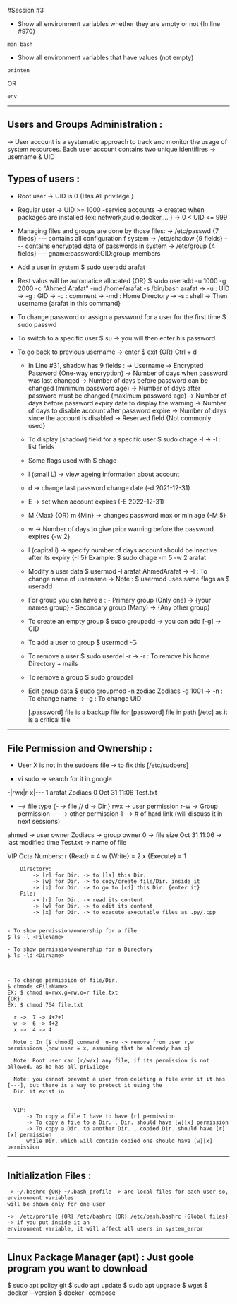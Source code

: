 #Session #3



- Show all environment variables whether they are empty or not {In line #970}
```
man bash
```

- Show all environment variables that have values (not empty)
``` 
printen
```
OR
```
env
```

-------------------------------
Users and Groups Administration :
-------------------------------
-> User account is a systematic approach to track and monitor the usage of system resources.
Each user account contains two unique identifires -> username & UID

Types of users :
----------------
- Root user -> UID is 0 {Has All privilege }
- Regular user -> UID >= 1000
-service accounts -> created when packages are installed {ex: network,audio,docker,... } -> 0 < UID <= 999


- Managing files and groups are done by those files:
    -> /etc/passwd {7 fileds} --- contains all configuration f system
    -> /etc/shadow {9 fields} --- contains encrypted data of passwords in system
    -> /etc/group {4 fields} --- gname:password:GID:group_members


- Add a user in system
$ sudo useradd arafat
- Rest valus will be automatice allocated
    {OR}
$ sudo useradd -u 1000 -g 2000 -c "Ahmed Arafat" -md /home/arafat -s /bin/bash arafat
-> -u : UID
-> -g : GID
-> -c : comment
-> -md : Home Directory
-> -s : shell
-> Then username {arafat in this command}


- To change password or assign a password for a user for the first time
$ sudo passwd <username>


- To switch to a specific user
$ su <username>
-> you will then enter his password

- To go back to previous username
-> enter $ exit {OR} Ctrl + d


    - In Line #31, shadow has 9 fields :
    -> Username
    -> Encrypted Password {One-way encryption}
    -> Number of days when password was last changed
    -> Number of days before password can be changed (minimum password age)
    -> Number of days after password must be changed (maximum password age)
    -> Number of days before password expiry date to display the warning
    -> Number of days to disable account after password expire
    -> Number of days since the account is disabled
    -> Reserved field {Not commonly used}


    - To display [shadow] field for a specific user
    $ sudo chage -l <Username>
    -> -l : list fields

    - Some flags used with $ chage
    - l (small L) -> view ageing information about account
    - d -> change last password change date (-d 2021-12-31)
    - E -> set when account expires (-E 2022-12-31)
    - M {Max} {OR} m {Min} -> changes password max or min age {-M 5}
    - w -> Number of days to give prior warning before the password expires {-w 2}
    - l (capital i) -> specify number of days account should be inactive after its expiry {-I 5}
    Example: $ sudo chage -m 5 -w 2 arafat



    - Modify a user data
    $ usermod -l arafat AhmedArafat
    -> -l : To change name of username
    -> Note : $ usermod uses same flags as $ useradd

    - For group you can have a : - Primary group (Only one) -> {your names group}
                                - Secondary group (Many) -> {Any other group}


    - To create an empty group
    $ sudo groupadd <GroupName>
    -> you can add [-g] -> GID


    - To add a user to group
    $ usermod -G <GrouoName> <Username>

    - To remove a user
    $ sudo userdel -r <UserName>
    -> -r : To remove his home Directory + mails

    - To remove a group
    $ sudo groupdel <GroupName>

    - Edit group data
    $ sudo groupmod -n zodiac Zodiacs -g 1001
    -> -n : To change name
    -> -g : To change UID


        [.password] file is a backup file for [password] file in path [/etc] as it is a critical file


------------------------------
File Permission and Ownership :
------------------------------

 - User X is not in the sudoers file -> to fix this [/etc/sudoers]

 - vi sudo -> search for it in google


 -|rwx|r-x|--- 1 arafat Zodiacs 0 Oct 31 11:06 Test.txt

 - --> file type {- -> file // d -> Dir.}
 rwx -> user permission
 r-w -> Group permission
 --- -> other permission
1 --> # of hard link (will discuss it in next sessions)

ahmed -> user owner
Zodiacs -> group owner
0 -> file size
Oct 31 11:06 -> last modified time
Test.txt -> name of file


VIP Octa Numbers:    r {Read} = 4
                     w {Write} = 2
                     x {Execute} = 1

        Directory:
            -> [r] for Dir. -> to [ls] this Dir.
            -> [w] for Dir. -> to copy/create file/Dir. inside it
            -> [x] for Dir. -> to go to [cd] this Dir. {enter it}
        File:
            -> [r] for Dir. -> read its content
            -> [w] for Dir. -> to edit its content
            -> [x] for Dir. -> to execute executable files as .py/.cpp


    - To show permission/ownership for a file
    $ ls -l <FileName>

    - To show permission/ownership for a Directory
    $ ls -ld <DirName>



    - To change permission of file/Dir.
    $ chmode <FileName>
    EX: $ chmod u=rwx,g=rw,o=r file.txt
    {OR}
    EX: $ chmod 764 file.txt

      r ->  7 -> 4+2+1
      w ->  6 -> 4+2
      x ->  4 -> 4

      Note : In [$ chmod] command  u-rw -> remove from user r,w permissions {now user = x, assuming that he already has x}

      Note: Root user can [r/w/x] any file, if its permission is not allowed, as he has all privilege

      Note: you cannot prevent a user from deleting a file even if it has [---], but there is a way to protect it using the
      Dir. it exist in


      VIP:
          -> To copy a file I have to have [r] permission
          -> To copy a file to a Dir. , Dir. should have [w][x] permission
          -> To copy a Dir. to another Dir. , copied Dir. should have [r][x] permission
          while Dir. which will contain copied one should have [w][x] permission



---------------------
Initialization Files :
---------------------

    -> ~/.bashrc {OR} ~/.bash_profile -> are local files for each user so, environment variables
    will be shown only for one user

    ->  /etc/profile {OR} /etc/bashrc {OR} /etc/bash.bashrc {Global files} -> if you put inside it an
    environment variable, it will affect all users in system_error


--------------------------
Linux Package Manager (apt) : Just goole program you want to download
--------------------------

$ sudo apt policy git
$ sudo apt update
$ sudo apt upgrade
$ wget
$ docker --version
$ docker -compose

